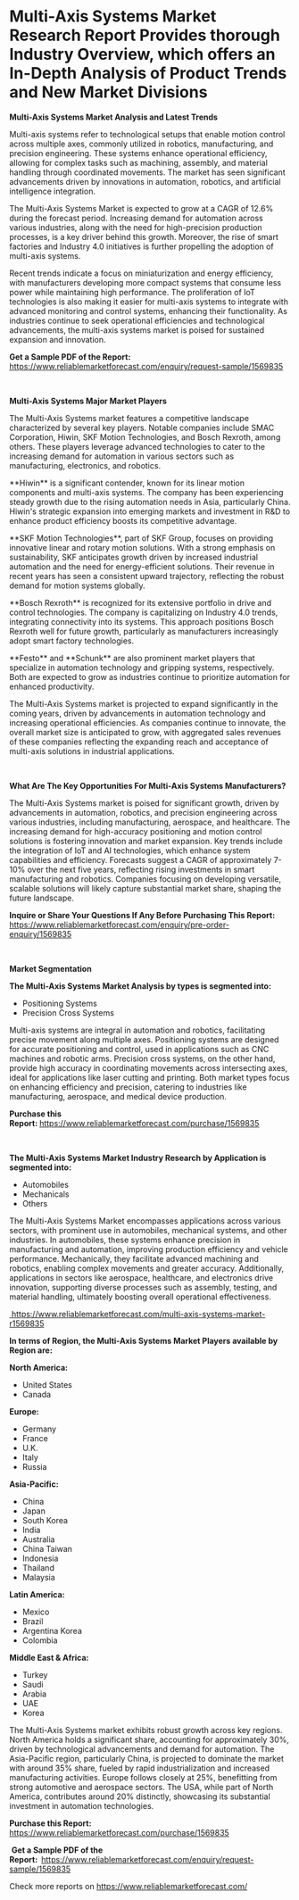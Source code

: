 <p><h1>Multi-Axis Systems Market Research Report Provides thorough Industry Overview, which offers an In-Depth Analysis of Product Trends and New Market Divisions</h1></p><p><strong>Multi-Axis Systems Market Analysis and Latest Trends</strong></p>
<p><p>Multi-axis systems refer to technological setups that enable motion control across multiple axes, commonly utilized in robotics, manufacturing, and precision engineering. These systems enhance operational efficiency, allowing for complex tasks such as machining, assembly, and material handling through coordinated movements. The market has seen significant advancements driven by innovations in automation, robotics, and artificial intelligence integration.</p><p>The Multi-Axis Systems Market is expected to grow at a CAGR of 12.6% during the forecast period. Increasing demand for automation across various industries, along with the need for high-precision production processes, is a key driver behind this growth. Moreover, the rise of smart factories and Industry 4.0 initiatives is further propelling the adoption of multi-axis systems. </p><p>Recent trends indicate a focus on miniaturization and energy efficiency, with manufacturers developing more compact systems that consume less power while maintaining high performance. The proliferation of IoT technologies is also making it easier for multi-axis systems to integrate with advanced monitoring and control systems, enhancing their functionality. As industries continue to seek operational efficiencies and technological advancements, the multi-axis systems market is poised for sustained expansion and innovation.</p></p>
<p><strong>Get a Sample PDF of the Report:&nbsp;</strong> <a href="https://www.reliablemarketforecast.com/enquiry/request-sample/1569835?utm_campaign=1108&utm_medium=2&utm_source=Github&utm_content=ia&utm_term=29122024&utm_id=multi-axis-systems">https://www.reliablemarketforecast.com/enquiry/request-sample/1569835</a></p>
<p>&nbsp;</p>
<p><strong>Multi-Axis Systems Major Market Players</strong></p>
<p><p>The Multi-Axis Systems market features a competitive landscape characterized by several key players. Notable companies include SMAC Corporation, Hiwin, SKF Motion Technologies, and Bosch Rexroth, among others. These players leverage advanced technologies to cater to the increasing demand for automation in various sectors such as manufacturing, electronics, and robotics.</p><p>**Hiwin** is a significant contender, known for its linear motion components and multi-axis systems. The company has been experiencing steady growth due to the rising automation needs in Asia, particularly China. Hiwin's strategic expansion into emerging markets and investment in R&D to enhance product efficiency boosts its competitive advantage.</p><p>**SKF Motion Technologies**, part of SKF Group, focuses on providing innovative linear and rotary motion solutions. With a strong emphasis on sustainability, SKF anticipates growth driven by increased industrial automation and the need for energy-efficient solutions. Their revenue in recent years has seen a consistent upward trajectory, reflecting the robust demand for motion systems globally.</p><p>**Bosch Rexroth** is recognized for its extensive portfolio in drive and control technologies. The company is capitalizing on Industry 4.0 trends, integrating connectivity into its systems. This approach positions Bosch Rexroth well for future growth, particularly as manufacturers increasingly adopt smart factory technologies.</p><p>**Festo** and **Schunk** are also prominent market players that specialize in automation technology and gripping systems, respectively. Both are expected to grow as industries continue to prioritize automation for enhanced productivity.</p><p>The Multi-Axis Systems market is projected to expand significantly in the coming years, driven by advancements in automation technology and increasing operational efficiencies. As companies continue to innovate, the overall market size is anticipated to grow, with aggregated sales revenues of these companies reflecting the expanding reach and acceptance of multi-axis solutions in industrial applications.</p></p>
<p>&nbsp;</p>
<p><strong>What Are The Key Opportunities For Multi-Axis Systems Manufacturers?</strong></p>
<p><p>The Multi-Axis Systems market is poised for significant growth, driven by advancements in automation, robotics, and precision engineering across various industries, including manufacturing, aerospace, and healthcare. The increasing demand for high-accuracy positioning and motion control solutions is fostering innovation and market expansion. Key trends include the integration of IoT and AI technologies, which enhance system capabilities and efficiency. Forecasts suggest a CAGR of approximately 7-10% over the next five years, reflecting rising investments in smart manufacturing and robotics. Companies focusing on developing versatile, scalable solutions will likely capture substantial market share, shaping the future landscape.</p></p>
<p><strong>Inquire or Share Your Questions If Any Before Purchasing This Report:</strong> <a href="https://www.reliablemarketforecast.com/enquiry/pre-order-enquiry/1569835?utm_campaign=1108&utm_medium=2&utm_source=Github&utm_content=ia&utm_term=29122024&utm_id=multi-axis-systems">https://www.reliablemarketforecast.com/enquiry/pre-order-enquiry/1569835</a></p>
<p>&nbsp;</p>
<p><strong>Market Segmentation</strong></p>
<p><strong>The Multi-Axis Systems Market Analysis by types is segmented into:</strong></p>
<p><ul><li>Positioning Systems</li><li>Precision Cross Systems</li></ul></p>
<p><p>Multi-axis systems are integral in automation and robotics, facilitating precise movement along multiple axes. Positioning systems are designed for accurate positioning and control, used in applications such as CNC machines and robotic arms. Precision cross systems, on the other hand, provide high accuracy in coordinating movements across intersecting axes, ideal for applications like laser cutting and printing. Both market types focus on enhancing efficiency and precision, catering to industries like manufacturing, aerospace, and medical device production.</p></p>
<p><strong>Purchase this Report:&nbsp;</strong><a href="https://www.reliablemarketforecast.com/purchase/1569835?utm_campaign=1108&utm_medium=2&utm_source=Github&utm_content=ia&utm_term=29122024&utm_id=multi-axis-systems">https://www.reliablemarketforecast.com/purchase/1569835</a></p>
<p>&nbsp;</p>
<p><strong>The Multi-Axis Systems Market Industry Research by Application is segmented into:</strong></p>
<p><ul><li>Automobiles</li><li>Mechanicals</li><li>Others</li></ul></p>
<p><p>The Multi-Axis Systems Market encompasses applications across various sectors, with prominent use in automobiles, mechanical systems, and other industries. In automobiles, these systems enhance precision in manufacturing and automation, improving production efficiency and vehicle performance. Mechanically, they facilitate advanced machining and robotics, enabling complex movements and greater accuracy. Additionally, applications in sectors like aerospace, healthcare, and electronics drive innovation, supporting diverse processes such as assembly, testing, and material handling, ultimately boosting overall operational effectiveness.</p></p>
<p><a href="https://www.reliablemarketforecast.com/multi-axis-systems-market-r1569835?utm_campaign=1108&utm_medium=2&utm_source=Github&utm_content=ia&utm_term=29122024&utm_id=multi-axis-systems">&nbsp;https://www.reliablemarketforecast.com/multi-axis-systems-market-r1569835</a></p>
<p><strong>In terms of Region, the Multi-Axis Systems Market Players available by Region are:</strong></p>
<p>
    <p> <strong> North America: </strong>
        <ul>
            <li>United States</li>
            <li>Canada</li>
        </ul>
        </p> 
    <p> <strong> Europe: </strong>
        <ul>
            <li>Germany</li>
            <li>France</li>
            <li>U.K.</li>
            <li>Italy</li>
            <li>Russia</li>
        </ul>
        </p> 
    <p> <strong> Asia-Pacific: </strong>
        <ul>
            <li>China</li>
            <li>Japan</li>
            <li>South Korea</li>
            <li>India</li>
            <li>Australia</li>
            <li>China Taiwan</li>
            <li>Indonesia</li>
            <li>Thailand</li>
            <li>Malaysia</li>
        </ul>
        </p> 
    <p> <strong> Latin America: </strong>
        <ul>
            <li>Mexico</li>
            <li>Brazil</li>
            <li>Argentina Korea</li>
            <li>Colombia</li>
        </ul>
        </p> 
    <p> <strong> Middle East & Africa: </strong>
        <ul>
            <li>Turkey</li>
            <li>Saudi</li>
            <li>Arabia</li>
            <li>UAE</li>
            <li>Korea</li>
        </ul>
    </p>
    </p>
<p><p>The Multi-Axis Systems market exhibits robust growth across key regions. North America holds a significant share, accounting for approximately 30%, driven by technological advancements and demand for automation. The Asia-Pacific region, particularly China, is projected to dominate the market with around 35% share, fueled by rapid industrialization and increased manufacturing activities. Europe follows closely at 25%, benefitting from strong automotive and aerospace sectors. The USA, while part of North America, contributes around 20% distinctly, showcasing its substantial investment in automation technologies.</p></p>
<p><strong>Purchase this Report: </strong><a href="https://www.reliablemarketforecast.com/purchase/1569835?utm_campaign=1108&utm_medium=2&utm_source=Github&utm_content=ia&utm_term=29122024&utm_id=multi-axis-systems">https://www.reliablemarketforecast.com/purchase/1569835</a></p>
<p>&nbsp;<strong>Get a Sample PDF of the Report:&nbsp;&nbsp;</strong><a href="https://www.reliablemarketforecast.com/enquiry/request-sample/1569835?utm_campaign=1108&utm_medium=2&utm_source=Github&utm_content=ia&utm_term=29122024&utm_id=multi-axis-systems">https://www.reliablemarketforecast.com/enquiry/request-sample/1569835</a></p>
<p><strong></strong></p>
<p>Check more reports on <a href="https://www.reliablemarketforecast.com/?utm_campaign=1108&utm_medium=2&utm_source=Github&utm_content=ia&utm_term=29122024&utm_id=multi-axis-systems">https://www.reliablemarketforecast.com/</a></p>